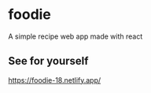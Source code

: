 # foodie
A simple recipe web app made with react

## See for yourself
https://foodie-18.netlify.app/
